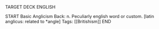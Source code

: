TARGET DECK
ENGLISH

START
Basic
Anglicism
Back: n. Peculiarly english word or custom. [latin anglicus: related to *angle]
Tags: [[Britishism]]
END
